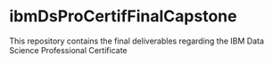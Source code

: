 # ibmDsProCertifFinalCapstone
This repository contains the final deliverables regarding the IBM Data Science Professional Certificate
